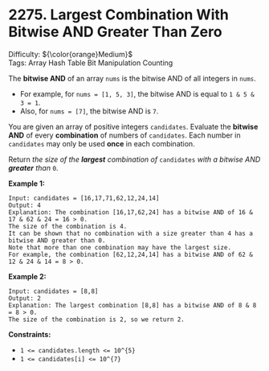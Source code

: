 # 2275. Largest Combination With Bitwise AND Greater Than Zero
Difficulty: ${\color{orange}Medium}$ \
Tags: Array Hash Table Bit Manipulation Counting



The **bitwise AND** of an array `nums` is the bitwise AND of all integers in `nums`.

* For example, for `nums = [1, 5, 3]`, the bitwise AND is equal to `1 & 5 & 3 = 1`.
* Also, for `nums = [7]`, the bitwise AND is `7`.

You are given an array of positive integers `candidates`. Evaluate the **bitwise AND** of every **combination** of numbers of `candidates`. Each number in `candidates` may only be used **once** in each combination.

Return *the size of the **largest** combination of* `candidates` *with a bitwise AND **greater** than* `0`.



**Example 1:**

```
Input: candidates = [16,17,71,62,12,24,14]
Output: 4
Explanation: The combination [16,17,62,24] has a bitwise AND of 16 & 17 & 62 & 24 = 16 > 0.
The size of the combination is 4.
It can be shown that no combination with a size greater than 4 has a bitwise AND greater than 0.
Note that more than one combination may have the largest size.
For example, the combination [62,12,24,14] has a bitwise AND of 62 & 12 & 24 & 14 = 8 > 0.
```
**Example 2:**

```
Input: candidates = [8,8]
Output: 2
Explanation: The largest combination [8,8] has a bitwise AND of 8 & 8 = 8 > 0.
The size of the combination is 2, so we return 2.
```


**Constraints:**

* `1 <= candidates.length <= 10^{5}`
* `1 <= candidates[i] <= 10^{7}`
